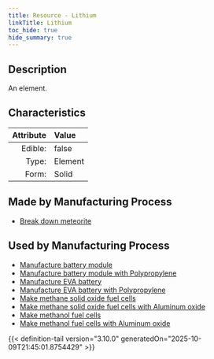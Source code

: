 ```yaml
---
title: Resource - Lithium
linkTitle: Lithium
toc_hide: true
hide_summary: true
---
```

<!-- This is generated by the MarsSim HelpGenertor, do not edit. -->

## Description
An element.

## Characteristics

| Attribute      | Value |
|--------:|:------|
|Edible:|false|
|Type:|Element|
|Form:|Solid|
 
## Made by Manufacturing Process

- [Break down meteorite](/docs/definitions/process/break-down-meteorite)

## Used by Manufacturing Process

- [Manufacture battery module](/docs/definitions/process/manufacture-battery-module)
- [Manufacture battery module with Polypropylene](/docs/definitions/process/manufacture-battery-module-with-polypropylene)
- [Manufacture EVA battery](/docs/definitions/process/manufacture-eva-battery)
- [Manufacture EVA battery with Polypropylene](/docs/definitions/process/manufacture-eva-battery-with-polypropylene)
- [Make methane solid oxide fuel cells](/docs/definitions/process/make-methane-solid-oxide-fuel-cells)
- [Make methane solid oxide fuel cells with Aluminum oxide](/docs/definitions/process/make-methane-solid-oxide-fuel-cells-with-aluminum-oxide)
- [Make methanol fuel cells](/docs/definitions/process/make-methanol-fuel-cells)
- [Make methanol fuel cells with Aluminum oxide](/docs/definitions/process/make-methanol-fuel-cells-with-aluminum-oxide)


    


{{< definition-tail version="3.10.0" generatedOn="2025-10-09T21:45:01.8754429" >}}


